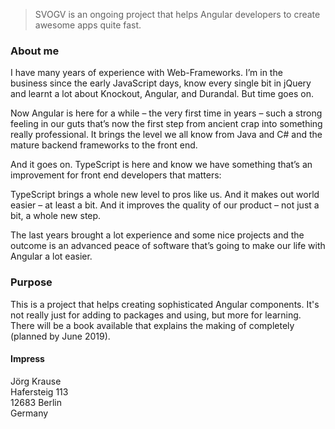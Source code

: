 > SVOGV is an ongoing project that helps Angular developers to create awesome apps quite fast.

### About me

I have&nbsp;many years of experience with Web-Frameworks.&nbsp;I’m in the business&nbsp;since the early JavaScript days, know every single bit
in jQuery and learnt a lot about Knockout, Angular, and Durandal. But time goes on.

Now Angular is here for a while – the very first time in years – such a strong feeling in our guts that’s now the first step from ancient
crap into something really professional. It brings the level we all know from Java and C# and the mature backend frameworks to the front
end.

And it goes on. TypeScript is here and know we have something that’s an improvement for front end developers that matters:

TypeScript brings a whole new level to pros like us. And it makes out world easier – at least a bit. And it improves the quality of our
product – not just a bit, a whole new step.

The last years brought a lot experience and some nice projects and the outcome is an advanced peace of software that’s going to make our life
with Angular a lot easier.

### Purpose

This is a project that helps creating sophisticated Angular components. It's not really just for adding to packages and using, but more for
learning. There will be a book available that explains the making of completely (planned by June 2019).

#### Impress

  Jörg Krause<br />
  Hafersteig 113<br />
  12683 Berlin<br />
  Germany
